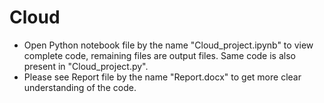 # Cloud

- Open Python notebook file by the name "Cloud_project.ipynb" to view complete code, remaining files are output files. Same code is also present in "Cloud_project.py".
- Please see Report file by the name "Report.docx" to get more clear understanding of the code.

